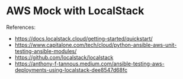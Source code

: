 # AWS Mock with LocalStack

References:

- https://docs.localstack.cloud/getting-started/quickstart/
- https://www.capitalone.com/tech/cloud/python-ansible-aws-unit-testing-ansible-modules/
- https://github.com/localstack/localstack
- https://anthony-f-tannous.medium.com/ansible-testing-aws-deployments-using-localstack-dee8547d68fc
